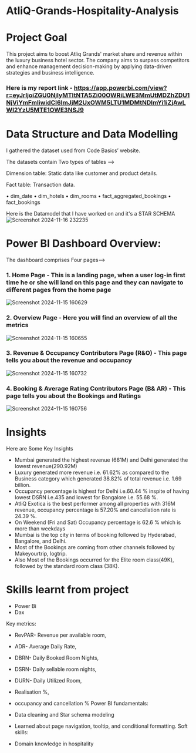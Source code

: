 # AtliQ-Grands-Hospitality-Analysis

# Project Goal
This project aims to boost Atliq Grands' market share and revenue within the luxury business hotel sector. The company aims to surpass competitors and enhance management decision-making by applying data-driven strategies and business intelligence.

### Here is my report link - https://app.powerbi.com/view?r=eyJrIjoiZGU0NjIyMTItNTA5Zi00OWRiLWE3MmUtMDZhZDU1NjViYmFmIiwidCI6ImJjM2UxOWM5LTU1MDMtNDlmYi1iZjAwLWI2YzU5MTE1OWE3NSJ9

# Data Structure and Data Modelling
I gathered the dataset used from Code Basics’ website.

The datasets contain Two types of tables -->

Dimension table: Static data like customer and product details.

Fact table: Transaction data.

• dim_date
• dim_hotels
• dim_rooms
• fact_aggregated_bookings
• fact_bookings

Here is the Datamodel that I have worked on and it's a STAR SCHEMA
![Screenshot 2024-11-16 232235](https://github.com/user-attachments/assets/fc6fb86d-9706-462d-8eaa-94361481ea06)


# Power BI Dashboard Overview:
The dashboard comprises Four pages-->

### 1. Home Page - This is a landing page, when a user log-in first time he or she will land on this page and they can navigate to different pages from the home page

![Screenshot 2024-11-15 160629](https://github.com/user-attachments/assets/bc08c739-2e62-4abd-aee1-f2727461bc7f)

### 2. Overview Page - Here you will find an overview of all the metrics

![Screenshot 2024-11-15 160655](https://github.com/user-attachments/assets/1aff06de-56c7-40be-b329-afd436c32fc2)

### 3. Revenue & Occupancy Contributors Page (R&O) - This page tells you about the revenue and occupancy

![Screenshot 2024-11-15 160732](https://github.com/user-attachments/assets/a700f324-358d-4101-90b3-4361eea69895)

### 4. Booking & Average Rating Contributors Page (B& AR) - This page tells you about the Bookings and Ratings

![Screenshot 2024-11-15 160756](https://github.com/user-attachments/assets/fb9adb17-96b8-4d79-b7e6-0a3e45638e36)


# Insights

Here are Some Key Insights

* Mumbai generated the highest revenue (661M) and Delhi generated the lowest revenue(290.92M)
* Luxury generated more revenue i.e. 61.62% as compared to the Business category which generated 38.82% of total revenue i.e. 1.69 billion.
* Occupancy percentage is highest for Delhi i.e.60.44 % inspite of having lowest DSRN i.e.435 and lowest for Bangalore i.e. 55.68 %.
* AtliQ Exotica is the best performer among all properties with 316M revenue, occupancy percentage is 57.20% and cancellation rate is 24.39 %.
* On Weekend (Fri and Sat) Occupancy percentage is 62.6 % which is more than weekdays
* Mumbai is the top city in terms of booking followed by Hyderabad, Bangalore, and Delhi.
* Most of the Bookings are coming from other channels followed by Makeyourtrip, logtrip.
* Also Most of the Bookings occurred for the Elite room class(49K), followed by the standard room class (38K).

# Skills learnt from project
* Power Bi
* Dax

Key metrics:

* RevPAR- Revenue per available room,
* ADR- Average Daily Rate,
* DBRN- Daily Booked Room Nights,
* DSRN- Daily sellable room nights,
* DURN- Daily Utilized Room,
* Realisation %,
* occupancy and cancellation %
Power BI fundamentals:

* Data cleaning and Star schema modeling
* Learned about page navigation, tooltip, and conditional formatting.
Soft skills:
* Domain knowledge in hospitality
